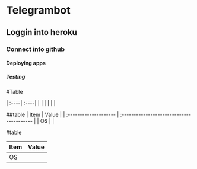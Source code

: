 # Telegrambot
## Loggin into heroku
### Connect into github
#### Deploying apps
##### Testing
#Table

| :----| :----|
|      |      |
|      |      |

##table
| Item                  | Value                                     |
| :-------------------- | :---------------------------------------- |
| OS                    |                                           |


#table

| Item                  | Value                                     |
| :-------------------- | :---------------------------------------- |
| OS                    |                               |

